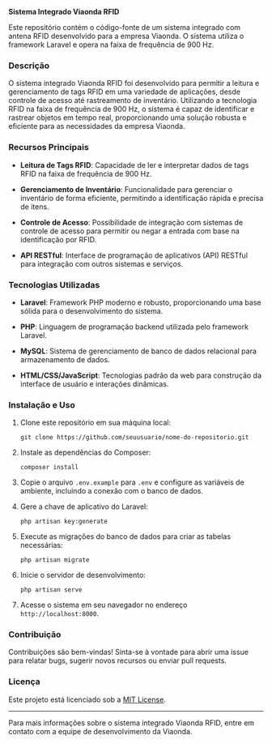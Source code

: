 **Sistema Integrado Viaonda RFID**

Este repositório contém o código-fonte de um sistema integrado com antena RFID desenvolvido para a empresa Viaonda. O sistema utiliza o framework Laravel e opera na faixa de frequência de 900 Hz.

### Descrição

O sistema integrado Viaonda RFID foi desenvolvido para permitir a leitura e gerenciamento de tags RFID em uma variedade de aplicações, desde controle de acesso até rastreamento de inventário. Utilizando a tecnologia RFID na faixa de frequência de 900 Hz, o sistema é capaz de identificar e rastrear objetos em tempo real, proporcionando uma solução robusta e eficiente para as necessidades da empresa Viaonda.

### Recursos Principais

- **Leitura de Tags RFID**: Capacidade de ler e interpretar dados de tags RFID na faixa de frequência de 900 Hz.
  
- **Gerenciamento de Inventário**: Funcionalidade para gerenciar o inventário de forma eficiente, permitindo a identificação rápida e precisa de itens.

- **Controle de Acesso**: Possibilidade de integração com sistemas de controle de acesso para permitir ou negar a entrada com base na identificação por RFID.

- **API RESTful**: Interface de programação de aplicativos (API) RESTful para integração com outros sistemas e serviços.

### Tecnologias Utilizadas

- **Laravel**: Framework PHP moderno e robusto, proporcionando uma base sólida para o desenvolvimento do sistema.

- **PHP**: Linguagem de programação backend utilizada pelo framework Laravel.

- **MySQL**: Sistema de gerenciamento de banco de dados relacional para armazenamento de dados.

- **HTML/CSS/JavaScript**: Tecnologias padrão da web para construção da interface de usuário e interações dinâmicas.

### Instalação e Uso

1. Clone este repositório em sua máquina local:

   ```
   git clone https://github.com/seuusuario/nome-do-repositorio.git
   ```

2. Instale as dependências do Composer:

   ```
   composer install
   ```

3. Copie o arquivo `.env.example` para `.env` e configure as variáveis de ambiente, incluindo a conexão com o banco de dados.

4. Gere a chave de aplicativo do Laravel:

   ```
   php artisan key:generate
   ```

5. Execute as migrações do banco de dados para criar as tabelas necessárias:

   ```
   php artisan migrate
   ```

6. Inicie o servidor de desenvolvimento:

   ```
   php artisan serve
   ```

7. Acesse o sistema em seu navegador no endereço `http://localhost:8000`.

### Contribuição

Contribuições são bem-vindas! Sinta-se à vontade para abrir uma issue para relatar bugs, sugerir novos recursos ou enviar pull requests.

### Licença

Este projeto está licenciado sob a [MIT License](LICENSE).

---

Para mais informações sobre o sistema integrado Viaonda RFID, entre em contato com a equipe de desenvolvimento da Viaonda.
